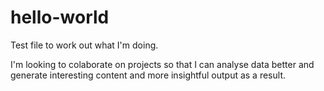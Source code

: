 # hello-world
Test file to work out what I'm doing.

I'm looking to colaborate on projects so that I can analyse data better and generate interesting content and more insightful output as a result.  

